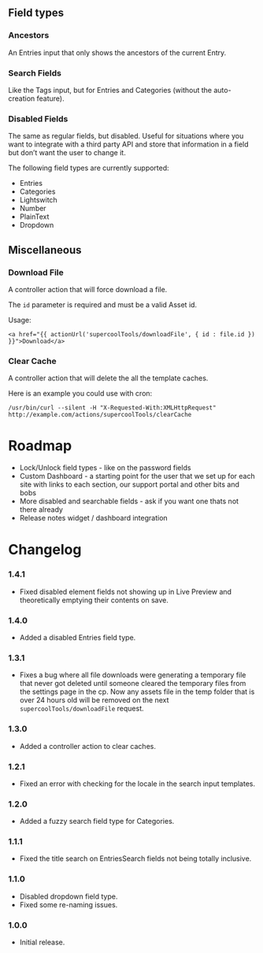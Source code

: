 ## Field types

### Ancestors
An Entries input that only shows the ancestors of the current Entry.

### Search Fields
Like the Tags input, but for Entries and Categories (without the auto-creation feature).

### Disabled Fields
The same as regular fields, but disabled. Useful for situations where you want to integrate with a third party API and store that information in a field but don’t want the user to change it.

The following field types are currently supported:

- Entries
- Categories
- Lightswitch
- Number
- PlainText
- Dropdown


## Miscellaneous

### Download File
A controller action that will force download a file.

The `id` parameter is required and must be a valid Asset id.

Usage:
```
<a href="{{ actionUrl('supercoolTools/downloadFile', { id : file.id }) }}">Download</a>
```

### Clear Cache
A controller action that will delete the all the template caches.

Here is an example you could use with cron:
```
/usr/bin/curl --silent -H "X-Requested-With:XMLHttpRequest" http://example.com/actions/supercoolTools/clearCache
```

# Roadmap

- Lock/Unlock field types - like on the password fields
- Custom Dashboard - a starting point for the user that we set up for each site with links to each section, our support portal and other bits and bobs
- More disabled and searchable fields - ask if you want one thats not there already
- Release notes widget / dashboard integration


# Changelog

### 1.4.1
- Fixed disabled element fields not showing up in Live Preview and theoretically emptying their contents on save.

### 1.4.0
- Added a disabled Entries field type.

### 1.3.1
- Fixes a bug where all file downloads were generating a temporary file that never got deleted until someone cleared the temporary files from the settings page in the cp. Now any assets file in the temp folder that is over 24 hours old will be removed on the next `supercoolTools/downloadFile` request.

### 1.3.0
- Added a controller action to clear caches.

### 1.2.1
- Fixed an error with checking for the locale in the search input templates.

### 1.2.0
- Added a fuzzy search field type for Categories.

### 1.1.1
- Fixed the title search on EntriesSearch fields not being totally inclusive.

### 1.1.0
- Disabled dropdown field type.
- Fixed some re-naming issues.

### 1.0.0
- Initial release.
